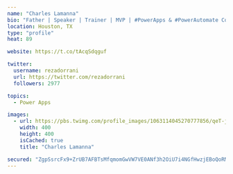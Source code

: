 ```yaml
---
name: "Charles Lamanna"
bio: "Father | Speaker | Trainer | MVP | #PowerApps & #PowerAutomate Community Super User | YouTuber Right-pointing triangle http://youtube.com/c/rezadorrani | Learn - Share - Clockwise rightwards and leftwards open circle arrows"
location: Houston, TX
type: "profile"
heat: 89

website: https://t.co/tAcqSdqguf

twitter:
  username: rezadorrani
  url: https://twitter.com/rezadorrani
  followers: 2977

topics:
  - Power Apps

images:
  - url: https://pbs.twimg.com/profile_images/1063114045270777856/qeT-jpWr_400x400.jpg
    width: 400
    height: 400
    isCached: true
    title: "Charles Lamanna"

secured: "ZgpSsrcFx9+ZrUB7AFBTsMfqmomGwVW7VE0ANf3h2OiU7i4NGfHwzjEBoQoRM2a4wXY8orb6DOho+Fbr34D+FlcLUXVtVFykCX1j+HDOWyBh9/bLHx53AC/dVLD55h/Gt9XZOwIY3VhCmLc78b5g5HqMa6Wp+EzS4kjKZDUt2QHl63V8+hgkkrgMXmfjkDkzlLJxyv7uFUHl9fPOoFtkh5Izht4a8qFb+7GcB7MKnPo9Hos6yZzf2gCMlKnwJiNG7vXimjblUC4cyXCt2EB9c2PwxUl8V7kpHUHsbgIvwPlpqCS+9x7DXba/cOcocrCpH+MasiVP4PHXaiUfc0gRbEc9dfcspC9M0mnZbMWm/xljY4+SKERjy/z9G0hbXx4t+fOk3KC/7xf/kCTfrKgxV+6UDj5v93tXeF5h7HG3yuM=;gpeASCSpfyCyV6vRBWq84g=="
---
```


